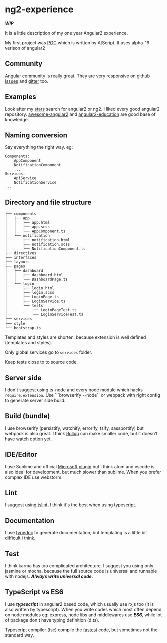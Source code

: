 # ng2-experience

***WIP***

It is a little description of my one year Angular2 experience.

My first project was [POC](https://github.com/tamascsaba/angular2-poc) which is written by AtScript. It uses alpha-19 verison of angular2

## Community
Angular community is really great. They are very responsive on github [issues](https://github.com/angular/angular/issues/) and [gitter](https://gitter.im/angular/angular) too.

## Examples
Look after my [stars](https://github.com/stars/tamascsaba) search for angular2 or ng2. I liked every good angular2 repository. [awesome-angular2](https://github.com/AngularClass/awesome-angular2) and
[angular2-education](https://github.com/timjacobi/angular2-education) are good base of knowledge.

## Naming conversion
Say everything the right way.
eg:
```
Components:
    AppComponent
    NotificationComponent
    ...
Services:
    ApiService
    NotificationService
...
```

## Directory and file structure
```
├── components
│   ├── app
│   │   ├── app.html
│   │   ├── app.scss
│   │   └── AppComponent.ts
│   └── notification
│       ├── notification.html
│       ├── notification.scss
│       └── NotificationComponent.ts
├── directives
├── interfaces
├── layouts
├── pages
│   ├── dashboard
│   │   ├── dashboard.html
│   │   └── DashboardPage.ts
│   └── login
│       ├── login.html
│       ├── login.scss
│       ├── LoginPage.ts
│       ├── LoginService.ts
│       └── tests
│           ├── LoginPageTest.ts
│           └── LoginServiceTest.ts
├── services
├── style
└── bootstrap.ts
```
Templates and styles are shorten, because extension is well defined (templates and styles).

Only global services go to ```services``` folder.

Keep tests close to to source code.

## Server side
I don't suggest using ts-node and every node module which hacks ```require.extension```.
Use ```browserify --node`` or webpack with right config to generate server side build.

## Build (bundle)
I use browserify (persistify, watchify, errorify, tsify, sassportify) but webpack is also great. I think [Rollup](https://github.com/rollup/rollup) can make smaller code, but it doesn't have [watch option](https://github.com/rollup/rollup/issues/284) yet.

## IDE/Editor
I use Sublime and official [Microsoft plugin](https://github.com/Microsoft/TypeScript-Sublime-Plugin) but I think atom and vscode is also ideal for development, but much slower than sublime.
When you prefer complex IDE use webstorm.

## Lint
I suggest using [tslint](https://github.com/palantir/tslint), I think it's the best when using typescript.

## Documentation
I use [typedoc](https://github.com/sebastian-lenz/typedoc) to generate documentation, but templating is a little bit difficult i think.

## Test
I think karma has too complicated architecture. I suggest you using only jasmine or mocha, because the full source code is universal and runnable with nodejs. ***Always write universal code.***

## TypeScript vs ES6
I use ***typescript*** in angular2 based code, which usually use rxjs too (it is also written by typescript). When you write codes which most often depend on node modules eg: express, node libs and middlewares use ***ES6***, while lot of package don't have typing definition (d.ts).

Typescript compiler (tsc) compile the [fastest](https://kpdecker.github.io/six-speed/) code, but sometimes not the standard way.

